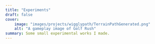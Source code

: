 ```yaml
---
title: "Experiments"
draft: false
cover:
    image: "images/projects/wigglypath/TerrainPathGenerated.png"
    alt: "A gameplay image of Golf Rush"
summary: Some small experimental works I made.
---
```



